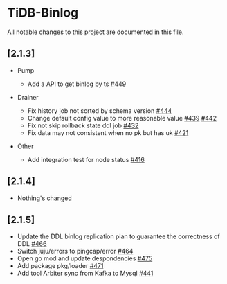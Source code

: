 # TiDB-Binlog
All notable changes to this project are documented in this file.

## [2.1.3]
+ Pump
	- Add a API to get binlog by ts [#449](https://github.com/pingcap/tidb-binlog/pull/449)

+ Drainer
	- Fix history job not sorted by schema version [#444](https://github.com/pingcap/tidb-binlog/pull/444)
	- Change default config value to more reasonable value [#439](https://github.com/pingcap/tidb-binlog/pull/439) [#442](https://github.com/pingcap/tidb-binlog/pull/442)
	- Fix not skip rollback state ddl job [#432](https://github.com/pingcap/tidb-binlog/pull/432)
	- Fix data may not consistent when no pk but has uk [#421](https://github.com/pingcap/tidb-binlog/pull/421)

+ Other
	- Add integration test for node status [#416](https://github.com/pingcap/tidb-binlog/pull/416)

## [2.1.4]
- Nothing's changed

## [2.1.5]
- Update the DDL binlog replication plan to guarantee the correctness of DDL [#466](https://github.com/pingcap/tidb-binlog/pull/466)
- Switch juju/errors to pingcap/error [#464](https://github.com/pingcap/tidb-binlog/pull/464)
- Open go mod and update despondencies [#475](https://github.com/pingcap/tidb-binlog/pull/475)
- Add package pkg/loader [#471](https://github.com/pingcap/tidb-binlog/pull/471)
- Add tool Arbiter sync from Kafka to Mysql [#441](https://github.com/pingcap/tidb-binlog/pull/441)

